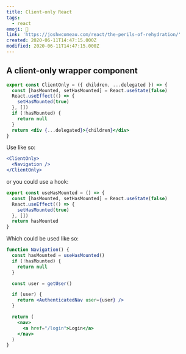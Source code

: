 ```yaml
---
title: Client-only React
tags:
  - react
emoji: 🎣
link: 'https://joshwcomeau.com/react/the-perils-of-rehydration/'
created: 2020-06-11T14:47:15.000Z
modified: 2020-06-11T14:47:15.000Z
---
```


## A client-only wrapper component

```jsx
export const ClientOnly = ({ children, ...delegated }) => {
  const [hasMounted, setHasMounted] = React.useState(false)
  React.useEffect(() => {
    setHasMounted(true)
  }, [])
  if (!hasMounted) {
    return null
  }
  return <div {...delegated}>{children}</div>
}
```

Use like so:

```jsx
<ClientOnly>
  <Navigation />
</ClientOnly>
```

or you could use a hook:

```jsx
export const useHasMounted = () => {
  const [hasMounted, setHasMounted] = React.useState(false)
  React.useEffect(() => {
    setHasMounted(true)
  }, [])
  return hasMounted
}
```

Which could be used like so:

```jsx
function Navigation() {
  const hasMounted = useHasMounted()
  if (!hasMounted) {
    return null
  }

  const user = getUser()

  if (user) {
    return <AuthenticatedNav user={user} />
  }

  return (
    <nav>
      <a href="/login">Login</a>
    </nav>
  )
}
```

